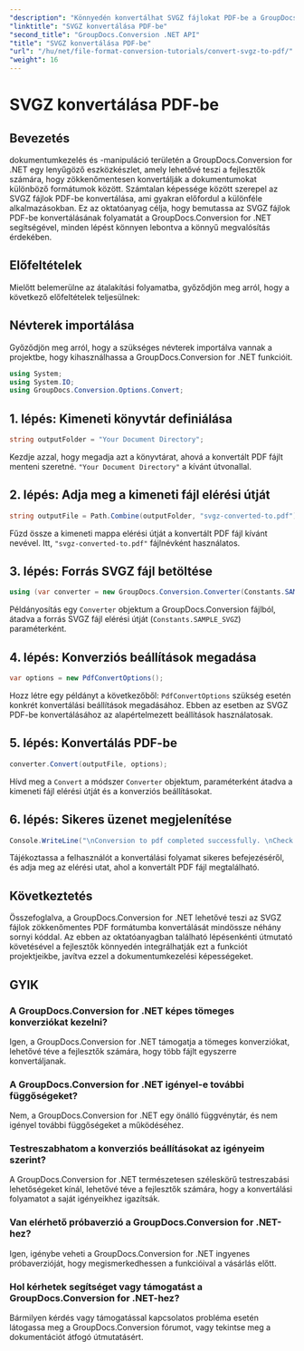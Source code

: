 ```yaml
---
"description": "Könnyedén konvertálhat SVGZ fájlokat PDF-be a GroupDocs.Conversion for .NET segítségével. Fedezze fel a lépésről lépésre szóló útmutatót, és hozzon ki a zökkenőmentes dokumentumkezelési lehetőségeket."
"linktitle": "SVGZ konvertálása PDF-be"
"second_title": "GroupDocs.Conversion .NET API"
"title": "SVGZ konvertálása PDF-be"
"url": "/hu/net/file-format-conversion-tutorials/convert-svgz-to-pdf/"
"weight": 16
---
```


# SVGZ konvertálása PDF-be

## Bevezetés
dokumentumkezelés és -manipuláció területén a GroupDocs.Conversion for .NET egy lenyűgöző eszközkészlet, amely lehetővé teszi a fejlesztők számára, hogy zökkenőmentesen konvertálják a dokumentumokat különböző formátumok között. Számtalan képessége között szerepel az SVGZ fájlok PDF-be konvertálása, ami gyakran előfordul a különféle alkalmazásokban. Ez az oktatóanyag célja, hogy bemutassa az SVGZ fájlok PDF-be konvertálásának folyamatát a GroupDocs.Conversion for .NET segítségével, minden lépést könnyen lebontva a könnyű megvalósítás érdekében.
## Előfeltételek
Mielőtt belemerülne az átalakítási folyamatba, győződjön meg arról, hogy a következő előfeltételek teljesülnek:

## Névterek importálása
Győződjön meg arról, hogy a szükséges névterek importálva vannak a projektbe, hogy kihasználhassa a GroupDocs.Conversion for .NET funkcióit.
```csharp
using System;
using System.IO;
using GroupDocs.Conversion.Options.Convert;
```

## 1. lépés: Kimeneti könyvtár definiálása
```csharp
string outputFolder = "Your Document Directory";
```
Kezdje azzal, hogy megadja azt a könyvtárat, ahová a konvertált PDF fájlt menteni szeretné. `"Your Document Directory"` a kívánt útvonallal.
## 2. lépés: Adja meg a kimeneti fájl elérési útját
```csharp
string outputFile = Path.Combine(outputFolder, "svgz-converted-to.pdf");
```
Fűzd össze a kimeneti mappa elérési útját a konvertált PDF fájl kívánt nevével. Itt, `"svgz-converted-to.pdf"` fájlnévként használatos.
## 3. lépés: Forrás SVGZ fájl betöltése
```csharp
using (var converter = new GroupDocs.Conversion.Converter(Constants.SAMPLE_SVGZ))
```
Példányosítás egy `Converter` objektum a GroupDocs.Conversion fájlból, átadva a forrás SVGZ fájl elérési útját (`Constants.SAMPLE_SVGZ`) paraméterként.
## 4. lépés: Konverziós beállítások megadása
```csharp
var options = new PdfConvertOptions();
```
Hozz létre egy példányt a következőből: `PdfConvertOptions` szükség esetén konkrét konvertálási beállítások megadásához. Ebben az esetben az SVGZ PDF-be konvertálásához az alapértelmezett beállítások használatosak.
## 5. lépés: Konvertálás PDF-be
```csharp
converter.Convert(outputFile, options);
```
Hívd meg a `Convert` a módszer `Converter` objektum, paraméterként átadva a kimeneti fájl elérési útját és a konverziós beállításokat.
## 6. lépés: Sikeres üzenet megjelenítése
```csharp
Console.WriteLine("\nConversion to pdf completed successfully. \nCheck output in {0}", outputFolder);
```
Tájékoztassa a felhasználót a konvertálási folyamat sikeres befejezéséről, és adja meg az elérési utat, ahol a konvertált PDF fájl megtalálható.

## Következtetés
Összefoglalva, a GroupDocs.Conversion for .NET lehetővé teszi az SVGZ fájlok zökkenőmentes PDF formátumba konvertálását mindössze néhány sornyi kóddal. Az ebben az oktatóanyagban található lépésenkénti útmutató követésével a fejlesztők könnyedén integrálhatják ezt a funkciót projektjeikbe, javítva ezzel a dokumentumkezelési képességeket.
## GYIK
### A GroupDocs.Conversion for .NET képes tömeges konverziókat kezelni?
Igen, a GroupDocs.Conversion for .NET támogatja a tömeges konverziókat, lehetővé téve a fejlesztők számára, hogy több fájlt egyszerre konvertáljanak.
### A GroupDocs.Conversion for .NET igényel-e további függőségeket?
Nem, a GroupDocs.Conversion for .NET egy önálló függvénytár, és nem igényel további függőségeket a működéséhez.
### Testreszabhatom a konverziós beállításokat az igényeim szerint?
A GroupDocs.Conversion for .NET természetesen széleskörű testreszabási lehetőségeket kínál, lehetővé téve a fejlesztők számára, hogy a konvertálási folyamatot a saját igényeikhez igazítsák.
### Van elérhető próbaverzió a GroupDocs.Conversion for .NET-hez?
Igen, igénybe veheti a GroupDocs.Conversion for .NET ingyenes próbaverzióját, hogy megismerkedhessen a funkcióival a vásárlás előtt.
### Hol kérhetek segítséget vagy támogatást a GroupDocs.Conversion for .NET-hez?
Bármilyen kérdés vagy támogatással kapcsolatos probléma esetén látogassa meg a GroupDocs.Conversion fórumot, vagy tekintse meg a dokumentációt átfogó útmutatásért.
